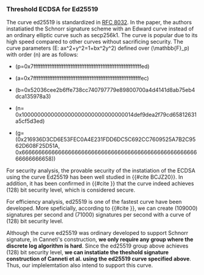 
### Threshold ECDSA for Ed25519

The curve ed25519 is standardized in [RFC 8032](https://datatracker.ietf.org/doc/html/rfc8032). In the paper, the  authors instatiatied the Schnorr signature scheme  with an Edward curve instead of an ordinary elliptic curve such as secp256k1. The curve is popular due to its high speed compared to other curves without sacrificing security. The curve parameters \(E: ax^2+y^2=1+bx^2y^2\) defined over \(\mathbb{F}_p\) with order \(n\) are as follows:

 - \(p=0x7fffffffffffffffffffffffffffffffffffffffffffffffffffffffffffffed\)

 - \(a=0x7fffffffffffffffffffffffffffffffffffffffffffffffffffffffffffffec\)

 - \(b=0x52036cee2b6ffe738cc740797779e89800700a4d4141d8ab75eb4dca135978a3\)

 - \(n=	0x1000000000000000000000000000000014def9dea2f79cd65812631a5cf5d3ed\)

 - \(g=(0x216936D3CD6E53FEC0A4E231FDD6DC5C692CC7609525A7B2C9562D608F25D51A, 0x6666666666666666666666666666666666666666666666666666666666666658)\)
 
 For security analysis, the provable security of the instatiation of the ECDSA using the curve Ed25519 has been well studied in {{#cite BCJZ20}}. In addition, it has been confirmed in {{#cite }} that the curve indeed achieves \(128\) bit security level, which is considered secure. 
 
 For efficiency analysis, ed25519 is one of the fastest curve have been developed. More speficially, according to {{#cite }}, we can create \(109000\) signatures per second and \(71000\) signatures per second with a curve of \(128\) bit security level.
 
Although the curve ed25519 was ordinary developed to support Schnorr signature, in Canneti's construction, **we only require any group where the discrete log algorithm is hard**. Since the ed25519 group above achieves \(128\) bit security level, **we can instatiate the theshold signature construction of Canneti et al. using the ed25519 curve specified above**.  Thus, our implelemtation also intend to support this curve. 